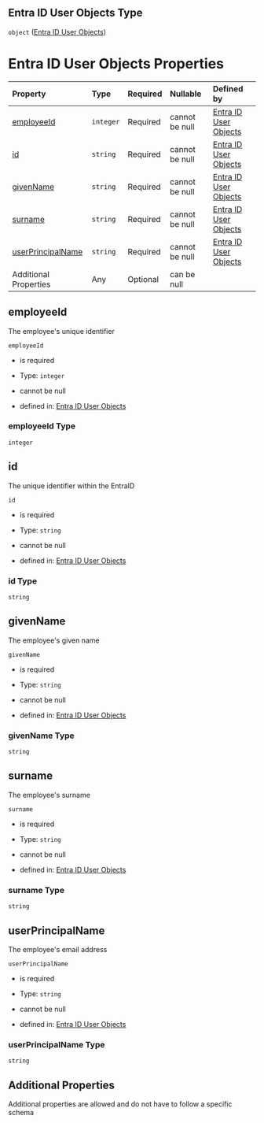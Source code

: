 ## Entra ID User Objects Type

`object` ([Entra ID User Objects](entraid.md))

# Entra ID User Objects Properties

| Property                                | Type      | Required | Nullable       | Defined by                                                                                                           |
| :-------------------------------------- | :-------- | :------- | :------------- | :------------------------------------------------------------------------------------------------------------------- |
| [employeeId](#employeeid)               | `integer` | Required | cannot be null | [Entra ID User Objects](entraid-properties-employeeid.md "entraid.schema.json#/properties/employeeId")               |
| [id](#id)                               | `string`  | Required | cannot be null | [Entra ID User Objects](entraid-properties-id.md "entraid.schema.json#/properties/id")                               |
| [givenName](#givenname)                 | `string`  | Required | cannot be null | [Entra ID User Objects](entraid-properties-givenname.md "entraid.schema.json#/properties/givenName")                 |
| [surname](#surname)                     | `string`  | Required | cannot be null | [Entra ID User Objects](entraid-properties-surname.md "entraid.schema.json#/properties/surname")                     |
| [userPrincipalName](#userprincipalname) | `string`  | Required | cannot be null | [Entra ID User Objects](entraid-properties-userprincipalname.md "entraid.schema.json#/properties/userPrincipalName") |
| Additional Properties                   | Any       | Optional | can be null    |                                                                                                                      |

## employeeId

The employee's unique identifier

`employeeId`

*   is required

*   Type: `integer`

*   cannot be null

*   defined in: [Entra ID User Objects](entraid-properties-employeeid.md "entraid.schema.json#/properties/employeeId")

### employeeId Type

`integer`

## id

The unique identifier within the EntraID

`id`

*   is required

*   Type: `string`

*   cannot be null

*   defined in: [Entra ID User Objects](entraid-properties-id.md "entraid.schema.json#/properties/id")

### id Type

`string`

## givenName

The employee's given name

`givenName`

*   is required

*   Type: `string`

*   cannot be null

*   defined in: [Entra ID User Objects](entraid-properties-givenname.md "entraid.schema.json#/properties/givenName")

### givenName Type

`string`

## surname

The employee's surname

`surname`

*   is required

*   Type: `string`

*   cannot be null

*   defined in: [Entra ID User Objects](entraid-properties-surname.md "entraid.schema.json#/properties/surname")

### surname Type

`string`

## userPrincipalName

The employee's email address

`userPrincipalName`

*   is required

*   Type: `string`

*   cannot be null

*   defined in: [Entra ID User Objects](entraid-properties-userprincipalname.md "entraid.schema.json#/properties/userPrincipalName")

### userPrincipalName Type

`string`

## Additional Properties

Additional properties are allowed and do not have to follow a specific schema
